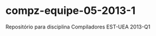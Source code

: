 compz-equipe-05-2013-1
======================

Repositório para disciplina Compiladores EST-UEA 2013-Q1